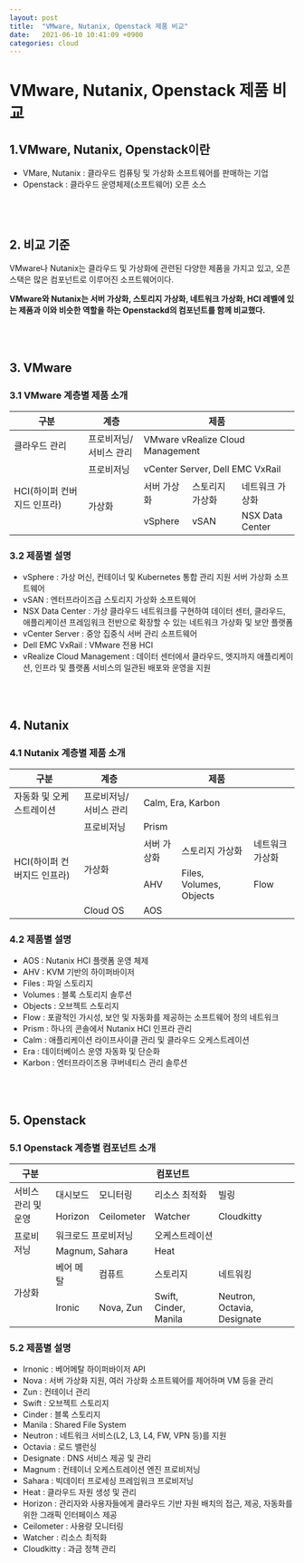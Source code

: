 ```yaml
---
layout: post
title:  "VMware, Nutanix, Openstack 제품 비교"
date:   2021-06-10 10:41:09 +0900
categories: cloud
---
```


# VMware, Nutanix, Openstack 제품 비교

## 1.VMware, Nutanix, Openstack이란
* VMare, Nutanix : 클라우드 컴퓨팅 및 가상화 소프트웨어를 판매하는 기업
* Openstack : 클라우드 운영체제(소프트웨어) 오픈 소스<br/><br/><br/><br/>

## 2. 비교 기준
VMware나 Nutanix는 클라우드 및 가상화에 관련된 다양한 제품을 가지고 있고, 오픈스택은 많은 컴포넌트로 이루어진 소프트웨어이다.

__VMware와 Nutanix는 서버 가상화, 스토리지 가상화, 네트워크 가상화, HCI 레벨에 있는 제품과 이와 비슷한 역할을 하는 Openstackd의 컴포넌트를 함께 비교했다.__<br/><br/><br/><br/>


## 3. VMware 
### 3.1 VMware 계층별 제품 소개  

<table>
    <thead>
        <tr>
            <th>구분</th>
            <th>계층</th>
            <th colspan=3>제품</th>
        </tr>
    </thead>
    <tbody>
        <tr>
            <td rowspan=1>클라우드 관리</td>
            <td rowspan=1>프로비저닝/서비스 관리</td>
            <td colspan=3>VMware vRealize Cloud Management</td>
        </tr>
        <tr>
            <td rowspan=3>HCI(하이퍼 컨버지드 인프라)</td>
            <td>프로비저닝</td>
            <td colspan=3>vCenter Server, Dell EMC VxRail</td>
        </tr>
        <tr>
            <td rowspan=2>가상화</td>
            <td>서버 가상화</td>
            <td>스토리지 가상화</td>
            <td>네트워크 가상화</td>
        </tr>
        <tr>
            <td>vSphere</td>
            <td>vSAN</td>
            <td>NSX Data Center</td>
        </tr>
    </tbody>
</table>  



### 3.2 제품별 설명
* vSphere : 가상 머신, 컨테이너 및 Kubernetes 통합 관리 지원 서버 가상화 소프트웨어
* vSAN : 엔터프라이즈급 스토리지 가상화 소프트웨어
* NSX Data Center : 가상 클라우드 네트워크를 구현하여 데이터 센터, 클라우드, 애플리케이션 프레임워크 전반으로 확장할 수 있는 네트워크 가상화 및 보안 플랫폼
* vCenter Server : 중앙 집중식 서버 관리 소프트웨어
* Dell EMC VxRail : VMware 전용 HCI
* vRealize Cloud Management : 데이터 센터에서 클라우드, 엣지까지 애플리케이션, 인프라 및 플랫폼 서비스의 일관된 배포와 운영을 지원<br/><br/><br/><br/>



## 4. Nutanix 
### 4.1 Nutanix 계층별 제품 소개  

<table>
    <thead>
        <tr>
            <th>구분</th>
            <th>계층</th>
            <th colspan=3>제품</th>
        </tr>
    </thead>
    <tbody>
        <tr>
            <td rowspan=1>자동화 및 오케스트레이션</td>
            <td rowspan=1>프로비저닝/서비스 관리</td>
            <td colspan=3>Calm, Era, Karbon</td>
        </tr>
        <tr>
            <td rowspan=4>HCI(하이퍼 컨버지드 인프라)</td>
            <td>프로비저닝</td>
            <td colspan=3>Prism</td>
        </tr>
        <tr>
            <td rowspan=2>가상화</td>
            <td>서버 가상화</td>
            <td>스토리지 가상화</td>
            <td>네트워크 가상화</td>
        </tr>
        <tr>
            <td>AHV</td>
            <td>Files, Volumes, Objects</td>
            <td>Flow</td>
        </tr>
        <tr>
            <td>Cloud OS</td>
            <td colspan=3>AOS</td>
        </tr>
    </tbody>
</table>  

### 4.2 제품별 설명
* AOS : Nutanix HCI 플랫폼 운영 체제
* AHV : KVM 기반의 하이퍼바이저
* Files : 파일 스토리지
* Volumes : 블록 스토리지 솔루션
* Objects : 오브젝트 스토리지
* Flow : 포괄적인 가시성, 보안 및 자동화를 제공하는 소프트웨어 정의 네트워크
* Prism : 하나의 콘솔에서 Nutanix HCI 인프라 관리
* Calm : 애플리케이션 라이프사이클 관리 및 클라우드 오케스트레이션
* Era : 데이터베이스 운영 자동화 및 단순화
* Karbon : 엔터프라이즈용 쿠버네티스 관리 솔루션<br/><br/><br/><br/>


## 5. Openstack 
### 5.1 Openstack 계층별 컴포넌트 소개  

<table>
    <thead>
        <tr>
            <th>구분</th>
            <th colspan=4>컴포넌트</th>
        </tr>
    </thead>
    <tbody>
        <tr>
            <td rowspan=2>서비스 관리 및 운영</td>
            <td>대시보드</td>
            <td>모니터링</td>
            <td>리소스 최적화</td>
            <td>빌링</td>
        </tr>
        <tr>
            <td>Horizon</td>
            <td>Ceilometer</td>
            <td>Watcher</td>
            <td>Cloudkitty</td>
        </tr>
        <tr>
            <td rowspan=2>프로비저닝</td>
            <td colspan=2>워크로드 프로비저닝</td>
            <td colspan=2>오케스트레이션</td>
        </tr>
        <tr>
            <td colspan=2>Magnum, Sahara</td>
            <td colspan=2>Heat</td>
        </tr>
        <tr>
            <td rowspan=2>가상화</td>
            <td>베어 메탈</td>
            <td>컴퓨트</td>
            <td>스토리지</td>
            <td>네트워킹</td>
        </tr>
        <tr>
            <td>Ironic</td>
            <td>Nova, Zun</td>
            <td>Swift, Cinder, Manila</td>
            <td>Neutron, Octavia, Designate</td>
        </tr>
    </tbody>
</table>  

### 5.2 제품별 설명
* Irnonic : 베어메탈 하이퍼바이저 API
* Nova : 서버 가상화 지원, 여러 가상화 소프트웨어를 제어하며 VM 등을 관리
* Zun : 컨테이너 관리
* Swift : 오브젝트 스토리지
* Cinder : 블록 스토리지
* Manila : Shared File System
* Neutron : 네트워크 서비스(L2, L3, L4, FW, VPN 등)를 지원
* Octavia : 로드 밸런싱
* Designate : DNS 서비스 제공 및 관리
* Magnum : 컨테이너 오케스트레이션 엔진 프로비저닝
* Sahara : 빅데이터 프로세싱 프레임워크 프로비저닝
* Heat : 클라우드 자원 생성 및 관리
* Horizon : 관리자와 사용자들에게 클라우드 기반 자원 배치의 접근, 제공, 자동화를 위한 그래픽 인터페이스 제공
* Ceilometer : 사용량 모니터링
* Watcher : 리소스 최적화
* Cloudkitty : 과금 정책 관리
<br/><br/><br/><br/>


